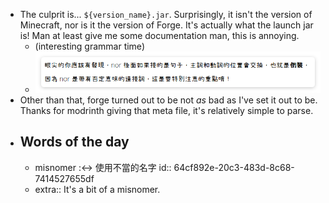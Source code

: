 - The culprit is... `${version_name}.jar`. Surprisingly, it isn't the version of Minecraft, nor is it the version of Forge. It's actually what the launch jar is!
  Man at least give me some documentation man, this is annoying.
	- (interesting grammar time)
	- ![image.png](../assets/image_1691306539494_0.png)
- Other than that, forge turned out to be not *as* bad as I've set it out to be. Thanks for modrinth giving that meta file, it's relatively simple to parse.
- ## Words of the day
	- misnomer :<-> 使用不當的名字
	  id:: 64cf892e-20c3-483d-8c68-7414527655df
	- extra:: It's a bit of a misnomer.
